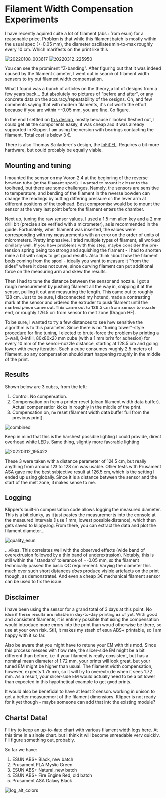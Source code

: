 # Filament Width Compensation Experiments
I have recently aquired quite a lot of filament (abs+ from esun) for a reasonable price. Problem is that while this filament batch is mostly within the usual spec (+-0.05 mm), the diameter oscillates min-to-max roughly every 10 cm. Which manifests on the print like this

![20220108_003617](https://user-images.githubusercontent.com/61467766/158036575-9ababa3b-92ce-41fe-b9b6-5acdf8d67a63.jpg)
![20220312_225950](https://user-images.githubusercontent.com/61467766/158036554-4453641a-8418-421b-87d9-af3d4a91dc0a.jpg)

You can see the prominent "Z-banding". After figuring out that it was indeed caused by the filament diameter, I went out in search of filament width sensors to try out filament width compensation.

What I found was a bunch of articles on the theory, a lot of designs from a few years back... But absolutely no pictures of "before and after", or any concrete data on the accuracy/repeatability of the designs. Oh, and few comments saying that with modern filaments, it's not worth the effort because if you are within +-0.05 mm, you are fine. Go figure.

In the end I settled on [this design](https://www.prusaprinters.org/prints/57699), mostly because it looked fleshed out, I could get all the components easily, it was cheap and it was already supported in Klipper. I am using the version with bearings contacting the filament. Total cost is below 3 €.

There is also Thomas Sanladerer's design, the [InFiDEL](https://www.prusaprinters.org/prints/57154-infiDANK). Requires a bit more hardware, but could probably be equally viable. 

## Mounting and tuning
I mounted the sensor on my Voron 2.4 at the beginning of the reverse bowden tube (at the filament spool). I wanted to mount it closer to the toolhead, but there are some challenges. Namely, the sensors are sensitive to temperature, and bending of the filament in the reverse bowden can change the readings by putting differing pressure on the lever arm at different positions of the toolhead. Best compromise would be to mount the sensor at the very last point before the filament enters the chamber.

Next up, tuning the raw sensor values. I used a 1.5 mm allen key and a 2 mm drill bit (precise size verified with a micrometer), as is recommended in the guide. Fortunately, when filament was inserted, the values were corresponding with my measurements with an error on the order of units of micrometers. Pretty impressive. I tried multiple types of filament, all worked similarly well. If you have problems with this step, maybe consider the pre-tension spring being too strong and squishing the filament - I had to shorten mine a bit with snips to get good results. Also think about how the filament beds coming from the spool - ideally you want to measure it "from the sides" where it does not curve, since curving filament can put additional force on the measuring arm and skew the results.

Then I had to tune the distance between the sensor and nozzle. I got a rough measurement by pushing filament all the way in, snipping it at the sensor, pulling it out and measuring the length. This came out to roughly 128 cm. Just to be sure, I disconnected my hotend, made a contrasting mark at the sensor and ordered the extruder to push filament until the marked piece came out. This came out to 128.5 cm from sensor to nozzle end, or roughly 126.5 cm from sensor to melt zone (Dragon HF).

To be sure, I wanted to try a few distances to see how sensitive the algorithm is to this parameter. Since there is no "tuning tower"-style procedure for fine tuning, I elected to brute-force the problem by printing a 3-wall, 0-infill, 80x80x20 mm cube (with a 1 mm brim for adhesion) for every 10 mm of the sensor-nozzle distance, starting at 128.5 cm and going lower with every iteration. Such a cube consumes roughly 2.5 meters of filament, so any compensation should start happening roughly in the middle of the print.

## Results
Shown below are 3 cubes, from the left:
1. Control. No compensation.
2. Compensation on from a printer reset (clean filament width data buffer). Actual compensation kicks in roughly in the middle of the print.
3. Compensation on, no reset (filament width data buffer full from the previous print).

![combined](https://user-images.githubusercontent.com/61467766/158037713-ae745871-b9af-4c21-8006-64adf1171f6a.jpg)

Keep in mind that this is the harshest possible lighting I could provide, direct overhead white LEDs. Same thing, slightly more favorable lighting

![20220312_195422](https://user-images.githubusercontent.com/61467766/158037774-55e325a7-fbdd-4a61-ab86-84714747be60.jpg)

These 3 were taken with a distance parameter of 124.5 cm, but really anything from around 123 to 128 cm was usable. Other tests with Prusament ASA gave me the best subjective result at 126.5 cm, which is the setting I ended up using globally. Since it is a distance between the sensor and the start of the melt zone, it makes sense to me.

## Logging
Klipper's built-in compensation code allows logging the measured diameter. This is a bit clunky, as it just pastes the measurements into the console at the measured intervals (I use 1 mm, lowest possible distance), which then gets saved to klippy.log. From there, you can extract the data and plot the filament diameter...

![quality_esun](https://user-images.githubusercontent.com/61467766/158818829-593c586c-c4db-4a67-b108-44cafe6ccd74.JPG)

...yikes. This correlates well with the observed effects (wide band of overextrusion followed by a thin band of underextrusion). Notably, this is still within the "standard" tolerance of +-0.05 mm, so the filament technically passed the basic QC requirement. Varying the diameter this much over such short distances *does* produce visible artefacts on the print though, as demonstrated. And even a cheap 3€ mechanical filament sensor can be used to fix the issue.

## Disclaimer
I have been using the sensor for a grand total of 3 days at this point. No idea if these results are reliable in day-to-day printing as of yet. With good and consistent filaments, it is entirely possible that using the compensation would introduce more errors into the print than would otherwise be there, so use at your own risk. Still, it makes my stash of esun ABS+ printable, so I am happy with it so far.

Also be aware that you might have to retune your EM with this mod. Since this process messes with flow rate, the slicer-side EM might be a bit different than before, i.e. if your filament is really consistent, but has a nominal mean diameter of 1.72 mm, your prints will look great, but your tuned EM might be higher than usual. The filament width compensation, however, expects 1.75 mm, so it will try to overextrude when it sees 1.72 mm. As a result, your slicer-side EM would actually need to be a bit lower than expected in this hypothetical example to get good prints.

It would also be beneficial to have at least 2 sensors working in unison to get a better measurement of the filament dimensions. Klipper is not ready for it yet though - maybe someone can add that into the existing module?

## Charts! Data!
I'll try to keep an up-to-date chart with various filament width logs here. At this time in a single chart, but I think it will become unreadable very quickly. I'll figure something out, probably.

So far we have:
1. ESUN ABS+ Black, new batch
2. Prusament PLA Mystic Green
3. ESUN ABS+ Natural, new batch
4. ESUN ABS+ Fire Engine Red, old batch
5. Prusament ASA Galaxy Black

![log_alt_colors](https://user-images.githubusercontent.com/61467766/158890053-4ac1af5f-308e-49c5-95ac-8ea0ab78c788.JPG)
